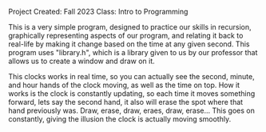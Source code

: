 Project Created: Fall 2023
Class: Intro to Programming


This is a very simple program, designed to practice our skills in recursion, graphically representing aspects of our program, and relating it back to real-life by making it change based on the time at any given second. This program uses "library.h", which is a library given to us by our professor that allows us to create a window and draw on it. 

This clocks works in real time, so you can actually see the second, minute, and hour hands of the clock moving, as well as the time on top. How it works is the clock is constantly updating, so each time it moves something forward, lets say the second hand, it also will erase the spot where that hand previously was. Draw, erase, draw, eraes, draw, erase... This goes on constantly, giving the illusion the clock is actually moving smoothly. 

